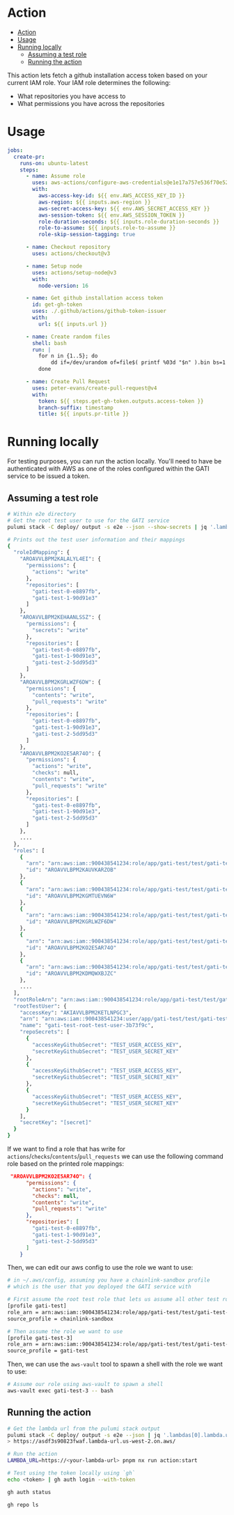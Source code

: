 # Action

- [Action](#action)
- [Usage](#usage)
- [Running locally](#running-locally)
  - [Assuming a test role](#assuming-a-test-role)
  - [Running the action](#running-the-action)

This action lets fetch a github installation access token based on your current IAM role. Your IAM role determines the following:

- What repositories you have access to
- What permissions you have across the repositories

# Usage

```yml
jobs:
  create-pr:
    runs-on: ubuntu-latest
    steps:
      - name: Assume role
        uses: aws-actions/configure-aws-credentials@e1e17a757e536f70e52b5a12b2e8d1d1c60e04ef # 2.0.0
        with:
          aws-access-key-id: ${{ env.AWS_ACCESS_KEY_ID }}
          aws-region: ${{ inputs.aws-region }}
          aws-secret-access-key: ${{ env.AWS_SECRET_ACCESS_KEY }}
          aws-session-token: ${{ env.AWS_SESSION_TOKEN }}
          role-duration-seconds: ${{ inputs.role-duration-seconds }}
          role-to-assume: ${{ inputs.role-to-assume }}
          role-skip-session-tagging: true

      - name: Checkout repository
        uses: actions/checkout@v3

      - name: Setup node
        uses: actions/setup-node@v3
        with:
          node-version: 16

      - name: Get github installation access token
        id: get-gh-token
        uses: ./.github/actions/github-token-issuer
        with:
          url: ${{ inputs.url }}

      - name: Create random files
        shell: bash
        run: |
          for n in {1..5}; do
              dd if=/dev/urandom of=file$( printf %03d "$n" ).bin bs=1 count=$(( RANDOM + 1024 ))
          done

      - name: Create Pull Request
        uses: peter-evans/create-pull-request@v4
        with:
          token: ${{ steps.get-gh-token.outputs.access-token }}
          branch-suffix: timestamp
          title: ${{ inputs.pr-title }}
```

# Running locally

For testing purposes, you can run the action locally. You'll need to have be authenticated with AWS as one of the roles configured within the GATI service to be issued a token.

## Assuming a test role

```bash
# Within e2e directory
# Get the root test user to use for the GATI service
pulumi stack -C deploy/ output -s e2e --json --show-secrets | jq '.lambdas[0].test'

# Prints out the test user information and their mappings
{
  "roleIdMapping": {
    "AROAVVLBPM2KALALYL4EI": {
      "permissions": {
        "actions": "write"
      },
      "repositories": [
        "gati-test-0-e8897fb",
        "gati-test-1-90d91e3"
      ]
    },
    "AROAVVLBPM2KEHAANLSSZ": {
      "permissions": {
        "secrets": "write"
      },
      "repositories": [
        "gati-test-0-e8897fb",
        "gati-test-1-90d91e3",
        "gati-test-2-5dd95d3"
      ]
    },
    "AROAVVLBPM2KGRLWZF6DW": {
      "permissions": {
        "contents": "write",
        "pull_requests": "write"
      },
      "repositories": [
        "gati-test-0-e8897fb",
        "gati-test-1-90d91e3",
        "gati-test-2-5dd95d3"
      ]
    },
    "AROAVVLBPM2KO2E5AR74O": {
      "permissions": {
        "actions": "write",
        "checks": null,
        "contents": "write",
        "pull_requests": "write"
      },
      "repositories": [
        "gati-test-0-e8897fb",
        "gati-test-1-90d91e3",
        "gati-test-2-5dd95d3"
      ]
    },
    ....
  },
  "roles": [
    {
      "arn": "arn:aws:iam::900438541234:role/app/gati-test/test/gati-test-test-0-role-f0d8ca1",
      "id": "AROAVVLBPM2KAUVKARZOB"
    },
    {
      "arn": "arn:aws:iam::900438541234:role/app/gati-test/test/gati-test-test-1-role-f5fa836",
      "id": "AROAVVLBPM2KGMTUEVN6W"
    },
    {
      "arn": "arn:aws:iam::900438541234:role/app/gati-test/test/gati-test-test-2-role-29c2483",
      "id": "AROAVVLBPM2KGRLWZF6DW"
    },
    {
      "arn": "arn:aws:iam::900438541234:role/app/gati-test/test/gati-test-test-3-role-c941f3d",
      "id": "AROAVVLBPM2KO2E5AR74O"
    },
    {
      "arn": "arn:aws:iam::900438541234:role/app/gati-test/test/gati-test-test-4-role-7e2fa68",
      "id": "AROAVVLBPM2KDMQWXBJZC"
    },
    ....
  ],
  "rootRoleArn": "arn:aws:iam::900438541234:role/app/gati-test/test/gati-test-root-role-4a4cefa",
  "rootTestUser": {
    "accessKey": "AKIAVVLBPM2KETLNPGC3",
    "arn": "arn:aws:iam::900438541234:user/app/gati-test/test/gati-test-root-test-user-3b73f9c",
    "name": "gati-test-root-test-user-3b73f9c",
    "repoSecrets": [
      {
        "accessKeyGithubSecret": "TEST_USER_ACCESS_KEY",
        "secretKeyGithubSecret": "TEST_USER_SECRET_KEY"
      },
      {
        "accessKeyGithubSecret": "TEST_USER_ACCESS_KEY",
        "secretKeyGithubSecret": "TEST_USER_SECRET_KEY"
      },
      {
        "accessKeyGithubSecret": "TEST_USER_ACCESS_KEY",
        "secretKeyGithubSecret": "TEST_USER_SECRET_KEY"
      }
    ],
    "secretKey": "[secret]"
  }
}
```

If we want to find a role that has write for `actions`/`checks`/`contents`/`pull_requests` we can use the following command role based on the printed role mappings:

```json
 "AROAVVLBPM2KO2E5AR74O": {
      "permissions": {
        "actions": "write",
        "checks": null,
        "contents": "write",
        "pull_requests": "write"
      },
      "repositories": [
        "gati-test-0-e8897fb",
        "gati-test-1-90d91e3",
        "gati-test-2-5dd95d3"
      ]
    }
```

Then, we can edit our aws config to use the role we want to use:

```bash
# in ~/.aws/config, assuming you have a chainlink-sandbox profile
# which is the user that you deployed the GATI service with

# First assume the root test role that lets us assume all other test roles
[profile gati-test]
role_arn = arn:aws:iam::900438541234:role/app/gati-test/test/gati-test-root-role-4a4cefa
source_profile = chainlink-sandbox

# Then assume the role we want to use
[profile gati-test-3]
role_arn = arn:aws:iam::900438541234:role/app/gati-test/test/gati-test-test-3-role-c941f3d
source_profile = gati-test
```

Then, we can use the `aws-vault` tool to spawn a shell with the role we want to use:

```bash
# Assume our role using aws-vault to spawn a shell
aws-vault exec gati-test-3 -- bash
```

## Running the action

```bash
# Get the lambda url from the pulumi stack output
pulumi stack -C deploy/ output -s e2e --json | jq '.lambdas[0].lambda.url'
> https://asdf3s90823fwaf.lambda-url.us-west-2.on.aws/

# Run the action
LAMBDA_URL=https://<your-lambda-url> pnpm nx run action:start

# Test using the token locally using `gh`
echo <token> | gh auth login --with-token

gh auth status

gh repo ls
```
